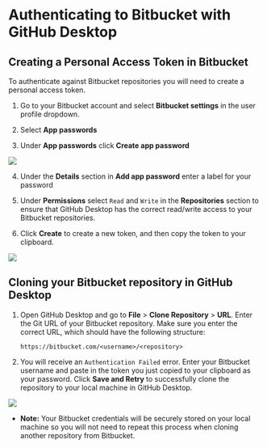 # Authenticating to Bitbucket with GitHub Desktop

## Creating a Personal Access Token in Bitbucket

To authenticate against Bitbucket repositories you will need to create a personal access token.

1. Go to your Bitbucket account and select **Bitbucket settings** in the user profile dropdown.

2. Select **App passwords**

3. Under **App passwords** click **Create app password**

![](https://user-images.githubusercontent.com/721500/54835632-ead3cd80-4c98-11e9-94fb-f94945581fe7.png)

4. Under the **Details** section in **Add app password** enter a label for your password

5. Under **Permissions** select `Read` and `Write` in the **Repositories** section to ensure that GitHub Desktop has the correct read/write access to your Bitbucket repositories.

6. Click **Create** to create a new token, and then copy the token to your clipboard.

![](https://user-images.githubusercontent.com/721500/54835624-e8717380-4c98-11e9-89b8-37d286cf99b6.png)

## Cloning your Bitbucket repository in GitHub Desktop

 1. Open GitHub Desktop and go to **File** > **Clone Repository** > **URL**. Enter the Git URL of your Bitbucket repository. Make sure you enter the correct URL, which should have the following structure:

      `https://bitbucket.com/<username>/<repository>`

 2. You will receive an `Authentication Failed` error. Enter your Bitbucket username and paste in the token you just copied to your clipboard as your password. Click **Save and Retry** to successfully clone the repository to your local machine in GitHub Desktop.

![](https://user-images.githubusercontent.com/721500/54835296-33d75200-4c98-11e9-9c6f-71bbfdd26336.png)

   - **Note:** Your Bitbucket credentials will be securely stored on your local machine so you will not need to repeat this process when cloning another repository from Bitbucket.
